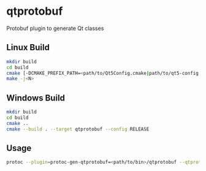 # qtprotobuf

Protobuf plugin to generate Qt classes

## Linux Build
```bash
mkdir build
cd build
cmake [-DCMAKE_PREFIX_PATH=<path/to/Qt5Config.cmake|path/to/qt5-config.cmake>] ..
make -j<N>
```

## Windows Build
```bash
mkdir build
cd build
cmake ..
cmake --build . --target qtprotobuf --config RELEASE
```

## Usage
```bash
protoc --plugin=protoc-gen-qtprotobuf=<path/to/bin>/qtprotobuf --qtprotobuf_out=<output_dir> <protofile>.proto [--qtprotobuf_opt=out=<output_dir>]
```
